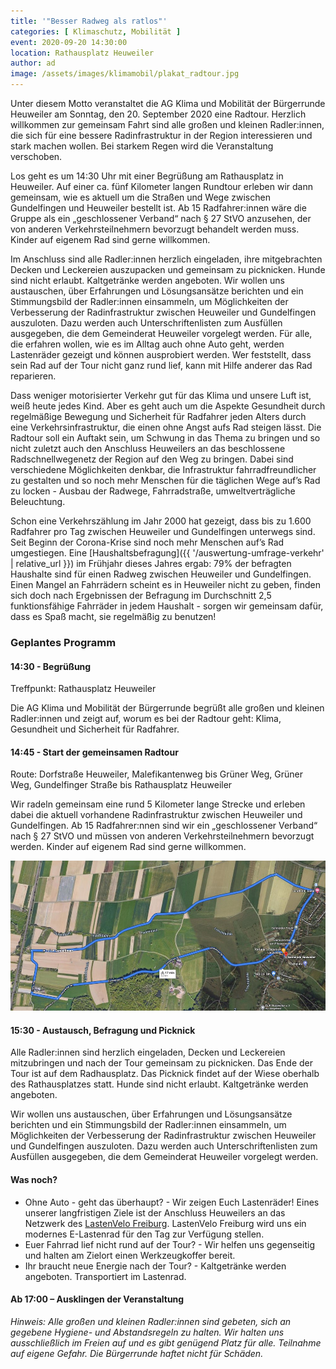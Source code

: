 ```yaml
---
title: '"Besser Radweg als ratlos"'
categories: [ Klimaschutz, Mobilität ]
event: 2020-09-20 14:30:00
location: Rathausplatz Heuweiler
author: ad
image: /assets/images/klimamobil/plakat_radtour.jpg
---
```


Unter diesem Motto veranstaltet die AG Klima und Mobilität der Bürgerrunde Heuweiler am Sonntag, den 20. September 2020 eine Radtour. Herzlich willkommen zur gemeinsam Fahrt sind alle großen und kleinen Radler:innen, die sich für eine bessere Radinfrastruktur in der Region interessieren und stark machen wollen. Bei starkem Regen wird die Veranstaltung verschoben.

Los geht es um 14:30 Uhr mit einer Begrüßung am Rathausplatz in Heuweiler. Auf einer ca. fünf Kilometer langen Rundtour erleben wir dann gemeinsam, wie es aktuell um die Straßen und Wege zwischen Gundelfingen und Heuweiler bestellt ist. Ab 15 Radfahrer:innen wäre die Gruppe als ein „geschlossener Verband“ nach § 27 StVO anzusehen, der von anderen Verkehrsteilnehmern bevorzugt behandelt werden muss. Kinder auf eigenem Rad sind gerne willkommen.

Im Anschluss sind alle Radler:innen herzlich eingeladen, ihre mitgebrachten Decken und Leckereien auszupacken und gemeinsam zu picknicken. Hunde sind nicht erlaubt. Kaltgetränke werden angeboten.
Wir wollen uns austauschen, über Erfahrungen und Lösungsansätze berichten und ein Stimmungsbild der Radler:innen einsammeln, um Möglichkeiten der Verbesserung der Radinfrastruktur zwischen Heuweiler und Gundelfingen auszuloten. Dazu werden auch Unterschriftenlisten zum Ausfüllen ausgegeben, die dem Gemeinderat Heuweiler vorgelegt werden. 
Für alle, die erfahren wollen, wie es im Alltag auch ohne Auto geht, werden Lastenräder gezeigt und können ausprobiert werden. Wer feststellt, dass sein Rad auf der Tour nicht ganz rund lief, kann mit Hilfe anderer das Rad reparieren.

Dass weniger motorisierter Verkehr gut für das Klima und unsere Luft ist, weiß heute jedes Kind. Aber es geht auch um die Aspekte Gesundheit durch regelmäßige Bewegung und Sicherheit für Radfahrer jeden Alters durch eine Verkehrsinfrastruktur, die einen ohne Angst aufs Rad steigen lässt. Die Radtour soll ein Auftakt sein, um Schwung in das Thema zu bringen und so nicht zuletzt auch den Anschluss Heuweilers an das beschlossene Radschnellwegenetz der Region auf den Weg zu bringen. Dabei sind verschiedene Möglichkeiten denkbar, die Infrastruktur fahrradfreundlicher zu gestalten und so noch mehr Menschen für die täglichen Wege auf’s Rad zu locken - Ausbau der Radwege, Fahrradstraße, umweltverträgliche Beleuchtung.

Schon eine Verkehrszählung im Jahr 2000 hat gezeigt, dass bis zu 1.600 Radfahrer pro Tag zwischen Heuweiler und Gundelfingen unterwegs sind. Seit Beginn der Corona-Krise sind noch mehr Menschen auf’s Rad umgestiegen. Eine [Haushaltsbefragung]({{ '/auswertung-umfrage-verkehr' | relative_url }}) im Frühjahr dieses Jahres ergab: 79% der befragten Haushalte sind für einen Radweg zwischen Heuweiler und Gundelfingen. Einen Mangel an Fahrrädern scheint es in Heuweiler nicht zu geben, finden sich doch nach Ergebnissen der Befragung im Durchschnitt 2,5 funktionsfähige Fahrräder in jedem Haushalt - sorgen wir gemeinsam dafür, dass es Spaß macht, sie regelmäßig zu benutzen!

### Geplantes Programm

#### 14:30 - Begrüßung 

Treffpunkt: Rathausplatz Heuweiler

Die AG Klima und Mobilität der Bürgerrunde begrüßt alle großen und kleinen Radler:innen und zeigt auf, worum es bei der Radtour geht: Klima, Gesundheit und Sicherheit für Radfahrer.

#### 14:45 - Start der gemeinsamen Radtour 	

Route: Dorfstraße Heuweiler, Malefikantenweg bis Grüner Weg, Grüner Weg, Gundelfinger Straße bis Rathausplatz Heuweiler

Wir radeln gemeinsam eine rund 5 Kilometer lange Strecke und erleben dabei die aktuell vorhandene Radinfrastruktur zwischen Heuweiler und Gundelfingen. Ab 15 Radfahrer:nnen sind wir ein „geschlossener Verband“ nach § 27 StVO und müssen von anderen Verkehrsteilnehmern bevorzugt werden. Kinder auf eigenem Rad sind gerne willkommen.

![Karte](/assets/images/klimamobil/karte_radtour.jpg)

#### 15:30 - Austausch, Befragung und Picknick

Alle Radler:innen sind herzlich eingeladen, Decken und Leckereien mitzubringen und nach der Tour gemeinsam zu picknicken. Das Ende der Tour ist auf dem Radhausplatz. Das Picknick findet auf der Wiese oberhalb des Rathausplatzes statt. Hunde sind nicht erlaubt. Kaltgetränke werden angeboten. 

Wir wollen uns austauschen, über Erfahrungen und Lösungsansätze berichten und ein Stimmungsbild der Radler:innen einsammeln, um Möglichkeiten der Verbesserung der Radinfrastruktur zwischen Heuweiler und Gundelfingen auszuloten. Dazu werden auch Unterschriftenlisten zum Ausfüllen ausgegeben, die dem Gemeinderat Heuweiler vorgelegt werden.

#### Was noch?

* Ohne Auto - geht das überhaupt? - Wir zeigen Euch Lastenräder! Eines unserer langfristigen Ziele ist der Anschluss Heuweilers an das Netzwerk des [LastenVelo Freiburg](http://www.lastenvelofreiburg.de). LastenVelo Freiburg wird uns ein modernes E-Lastenrad für den Tag zur Verfügung stellen.
* Euer Fahrrad lief nicht rund auf der Tour? - Wir helfen uns gegenseitig und halten am Zielort einen Werkzeugkoffer bereit.
* Ihr braucht neue Energie nach der Tour? - Kaltgetränke werden angeboten. Transportiert im Lastenrad.

#### Ab 17:00 – Ausklingen der Veranstaltung


*Hinweis: Alle großen und kleinen Radler:innen sind gebeten, sich an gegebene Hygiene- und Abstandsregeln zu halten. Wir halten uns ausschließlich im Freien auf und es gibt genügend Platz für alle. Teilnahme auf eigene Gefahr. Die Bürgerrunde haftet nicht für Schäden.*